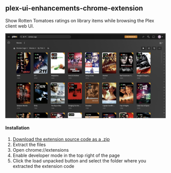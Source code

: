 ## plex-ui-enhancements-chrome-extension

Show Rotten Tomatoes ratings on library items while browsing the Plex client web UI.

![alt text](screenshots/movies-grid-ratings.jpg "Movies grid view with Rotten Tomatoes audience and critic ratings overlaid.")

#### Installation

1. [Download the extension source code as a .zip](https://github.com/aralko/plex-ui-enhancements-chrome-extension/archive/refs/heads/main.zip)
2. Extract the files
3. Open chrome://extensions
4. Enable developer mode in the top right of the page
5. Click the load unpacked button and select the folder where you extracted the extension code
